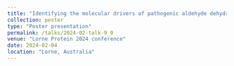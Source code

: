 ```yaml
---
title: "Identifying the molecular drivers of pathogenic aldehyde dehydrogenase missense mutations in cancer and non-cancer diseases"
collection: poster
type: "Poster presentation"
permalink: /talks/2024-02-talk-9_0
venue: "Lorne Protein 2024 conference"
date: 2024-02-04
location: "Lorne, Australia"
---
```

